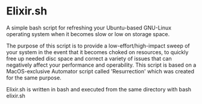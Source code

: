 # Elixir.sh
A simple bash script for refreshing your Ubuntu-based GNU-Linux operating system when it becomes slow or low on storage space.

The purpose of this script is to provide a low-effort/high-impact sweep of your system in the event that it becomes choked on resources, to quickly free up needed disc space and correct a variety of issues that can negatively affect your performance and operability.  This script is based on a MacOS-exclusive Automator script called 'Resurrection' which was created for the same purpose.

Elixir.sh is written in bash and executed from the same directory with
  bash elixir.sh
